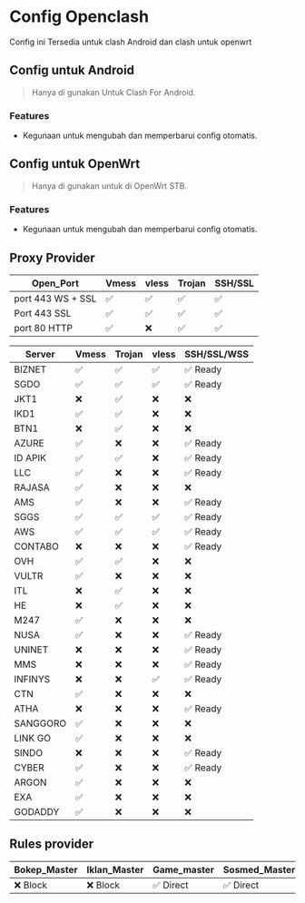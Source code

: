 # Config Openclash
Config ini Tersedia untuk clash Android dan clash untuk openwrt

## Config untuk Android
> Hanya di gunakan Untuk Clash For Android.

### Features
- Kegunaan untuk mengubah dan memperbarui config otomatis.

## Config untuk OpenWrt
> Hanya di gunakan untuk di OpenWrt STB.

### Features
- Kegunaan untuk mengubah dan memperbarui config otomatis.

## Proxy Provider 
| Open_Port | Vmess | vless | Trojan | SSH/SSL |
| --- | --- | --- | --- | --- |
| port 443 WS + SSL | ✅ | ✅ | ✅ | ✅ |
| Port 443 SSL | ✅ | ✅ | ✅ | ✅ |
 | port 80 HTTP | ✅ | ❌ | ✅ | ✅ |

| Server | Vmess | Trojan | vless | SSH/SSL/WSS |
| --- | --- | --- | --- | --- |
| BIZNET | ✅ | ✅ | ✅ | ✅ Ready |
| SGDO | ✅ | ✅ | ✅ | ✅ Ready |
| JKT1 | ❌ | ✅ | ❌ | ❌ |
| IKD1 | ✅ | ✅ | ❌ | ❌ |
| BTN1 | ❌ | ✅ | ❌ | ❌ |
| AZURE | ✅ | ❌ | ❌ | ✅ Ready |
| ID APIK | ✅ | ✅ | ❌ | ✅ Ready|
| LLC | ✅ | ❌ | ❌ | ✅ Ready |
| RAJASA | ✅ | ❌ | ❌ | ❌ |
| AMS | ✅ | ❌ | ❌ | ✅ Ready|
| SGGS | ✅ | ✅ | ✅ | ✅ Ready |
| AWS | ✅ | ✅ | ✅ | ✅ Ready |
| CONTABO | ❌ | ❌ | ❌ | ✅ Ready |
| OVH | ✅ | ✅ | ❌ | ❌ |
| VULTR | ✅ | ❌ | ❌ | ❌ |
| ITL | ❌ | ✅ | ❌ | ❌ |
| HE | ❌ | ✅ | ❌ | ❌ |
| M247 | ✅ | ❌ | ❌ | ❌ |
| NUSA | ✅ | ❌ | ❌ | ✅ Ready |
| UNINET | ❌ | ❌ | ❌ | ✅ Ready |
| MMS | ❌ | ❌ | ❌ | ✅ Ready |
| INFINYS | ❌ | ❌ | ✅ | ✅ Ready |
| CTN | ✅ | ❌ | ❌ | ❌ |
| ATHA | ❌ | ❌ | ❌ | ✅ Ready |
| SANGGORO | ✅ | ❌ | ❌ | ❌ |
| LINK GO | ✅ | ❌ | ❌ | ❌ |
| SINDO | ❌ | ❌ | ❌ | ✅ Ready |
| CYBER | ✅ | ❌ | ❌ | ✅ Ready |
| ARGON | ✅ | ❌ | ❌ | ❌ |
| EXA | ✅ | ❌ | ❌ | ❌ |
| GODADDY | ✅ | ❌ | ❌ | ❌ |

## Rules provider

| Bokep_Master | Iklan_Master | Game_master | Sosmed_Master | Streming_Master |
| --- | --- | --- | --- | --- |
| ❌ Block | ❌ Block | ✅ Direct | ✅ Direct | ✅ Direct |
